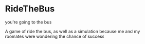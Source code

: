 # RideTheBus
you're going to the bus

A game of ride the bus, as well as a simulation because me and my roomates were wondering the chance of success
